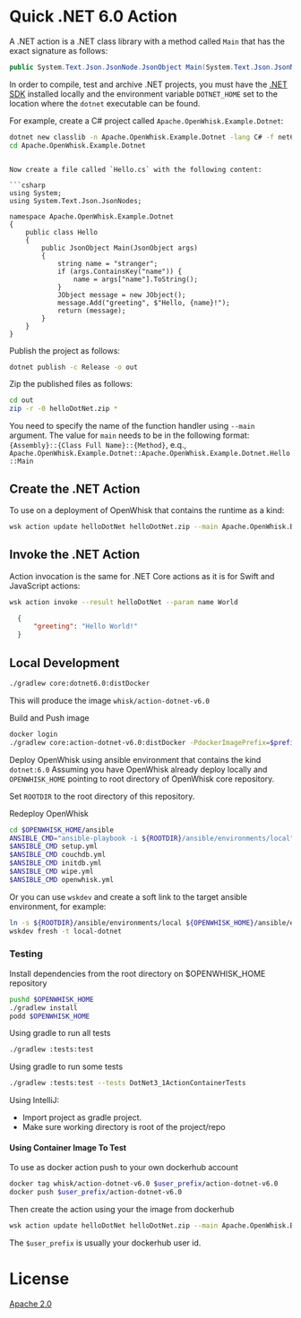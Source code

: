 <!--
#
# Licensed to the Apache Software Foundation (ASF) under one or more
# contributor license agreements.  See the NOTICE file distributed with
# this work for additional information regarding copyright ownership.
# The ASF licenses this file to You under the Apache License, Version 2.0
# (the "License"); you may not use this file except in compliance with
# the License.  You may obtain a copy of the License at
#
#     http://www.apache.org/licenses/LICENSE-2.0
#
# Unless required by applicable law or agreed to in writing, software
# distributed under the License is distributed on an "AS IS" BASIS,
# WITHOUT WARRANTIES OR CONDITIONS OF ANY KIND, either express or implied.
# See the License for the specific language governing permissions and
# limitations under the License.
#
-->

# Quick .NET 6.0 Action

A .NET  action is a .NET  class library with a method called `Main` that has the exact signature as follows:

```csharp
public System.Text.Json.JsonNode.JsonObject Main(System.Text.Json.JsonNode.JsonObject);
```

In order to compile, test and archive .NET projects, you must have the [.NET SDK](https://www.microsoft.com/net/download) installed locally and the environment variable `DOTNET_HOME` set to the location where the `dotnet` executable can be found.

For example, create a C# project called `Apache.OpenWhisk.Example.Dotnet`:

```bash
dotnet new classlib -n Apache.OpenWhisk.Example.Dotnet -lang C# -f net6.0
cd Apache.OpenWhisk.Example.Dotnet
```

```

Now create a file called `Hello.cs` with the following content:

```csharp
using System;
using System.Text.Json.JsonNodes;

namespace Apache.OpenWhisk.Example.Dotnet
{
    public class Hello
    {
        public JsonObject Main(JsonObject args)
        {
            string name = "stranger";
            if (args.ContainsKey("name")) {
                name = args["name"].ToString();
            }
            JObject message = new JObject();
            message.Add("greeting", $"Hello, {name}!");
            return (message);
        }
    }
}
```

Publish the project as follows:

```bash
dotnet publish -c Release -o out
```

Zip the published files as follows:

```bash
cd out
zip -r -0 helloDotNet.zip *
```

You need to specify the name of the function handler using `--main` argument.
The value for `main` needs to be in the following format:
`{Assembly}::{Class Full Name}::{Method}`, e.q.,
`Apache.OpenWhisk.Example.Dotnet::Apache.OpenWhisk.Example.Dotnet.Hello::Main`

## Create the .NET Action

To use on a deployment of OpenWhisk that contains the runtime as a kind:

```bash
wsk action update helloDotNet helloDotNet.zip --main Apache.OpenWhisk.Example.Dotnet::Apache.OpenWhisk.Example.Dotnet.Hello::Main --kind dotnet:6.0
```

## Invoke the .NET Action

Action invocation is the same for .NET Core actions as it is for Swift and JavaScript actions:

```bash
wsk action invoke --result helloDotNet --param name World
```

```json
  {
      "greeting": "Hello World!"
  }
```

## Local Development

```bash
./gradlew core:dotnet6.0:distDocker
```

This will produce the image `whisk/action-dotnet-v6.0`

Build and Push image

```bash
docker login
./gradlew core:action-dotnet-v6.0:distDocker -PdockerImagePrefix=$prefix-user -PdockerRegistry=docker.io
```

Deploy OpenWhisk using ansible environment that contains the kind `dotnet:6.0`
Assuming you have OpenWhisk already deploy locally and `OPENWHISK_HOME` pointing to root directory of OpenWhisk core repository.

Set `ROOTDIR` to the root directory of this repository.

Redeploy OpenWhisk

```bash
cd $OPENWHISK_HOME/ansible
ANSIBLE_CMD="ansible-playbook -i ${ROOTDIR}/ansible/environments/local"
$ANSIBLE_CMD setup.yml
$ANSIBLE_CMD couchdb.yml
$ANSIBLE_CMD initdb.yml
$ANSIBLE_CMD wipe.yml
$ANSIBLE_CMD openwhisk.yml
```

Or you can use `wskdev` and create a soft link to the target ansible environment, for example:

```bash
ln -s ${ROOTDIR}/ansible/environments/local ${OPENWHISK_HOME}/ansible/environments/local-dotnet
wskdev fresh -t local-dotnet
```

### Testing

Install dependencies from the root directory on $OPENWHISK_HOME repository

```bash
pushd $OPENWHISK_HOME
./gradlew install
podd $OPENWHISK_HOME
```

Using gradle to run all tests

```bash
./gradlew :tests:test
```

Using gradle to run some tests

```bash
./gradlew :tests:test --tests DotNet3_1ActionContainerTests
```

Using IntelliJ:

- Import project as gradle project.
- Make sure working directory is root of the project/repo

#### Using Container Image To Test

To use as docker action push to your own dockerhub account

```bash
docker tag whisk/action-dotnet-v6.0 $user_prefix/action-dotnet-v6.0
docker push $user_prefix/action-dotnet-v6.0
```

Then create the action using your the image from dockerhub

```bash
wsk action update helloDotNet helloDotNet.zip --main Apache.OpenWhisk.Example.Dotnet::Apache.OpenWhisk.Example.Dotnet.Hello::Main --docker $user_prefix/action-dotnet-v6.0
```

The `$user_prefix` is usually your dockerhub user id.

# License

[Apache 2.0](../../LICENSE.txt)